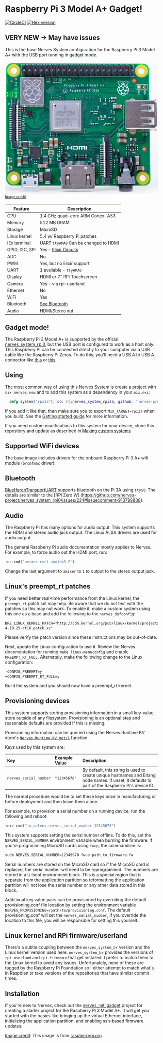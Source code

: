 # Raspberry Pi 3 Model A+ Gadget!

[![CircleCI](https://circleci.com/gh/nerves-project/nerves_system_rpi3a.svg?style=svg)](https://circleci.com/gh/nerves-project/nerves_system_rpi3a)
[![Hex version](https://img.shields.io/hexpm/v/nerves_system_rpi3a.svg "Hex version")](https://hex.pm/packages/nerves_system_rpi3a)

## VERY NEW -> May have issues

This is the base Nerves System configuration for the Raspberry Pi 3 Model A+
with the USB port running in gadget mode.

![Raspberry Pi 3 A+ image](assets/images/rpi_a_plus.png)
<br><sup>[Image credit](#rpi)</sup>

| Feature              | Description                     |
| -------------------- | ------------------------------- |
| CPU                  | 1.4 GHz quad-core ARM Cortex-A53|
| Memory               | 512 MB DRAM                     |
| Storage              | MicroSD                         |
| Linux kernel         | 5.4 w/ Raspberry Pi patches     |
| IEx terminal         | UART `ttyAMA0` Can be changed to HDMI |
| GPIO, I2C, SPI       | Yes - [Elixir Circuits](https://github.com/elixir-circuits) |
| ADC                  | No                              |
| PWM                  | Yes, but no Elixir support      |
| UART                 | 1 available - `ttyAMA0`         |
| Display              | HDMI or 7" RPi Touchscreen      |
| Camera               | Yes - via rpi-userland          |
| Ethernet             | No                              |
| WiFi                 | Yes                             |
| Bluetooth            | [See Bluetooth](#bluetooth)     |
| Audio                | HDMI/Stereo out                 |

## Gadget mode!

The Raspberry Pi 3 Model A+ is supported by the official
[nerves_system_rpi3](https://github.com/nerves-project/nerves_system_rpi3), but
the USB port is configured to work as a host only. This Raspberry Pi can be
connected directly to your computer via a USB cable like the Raspberry Pi Zeros.
To do this, you'll need a USB A to USB A connector like
[this](https://www.monoprice.com/product?p_id=5443) or
[this](https://www.microcenter.com/product/431166/usb-a-to-a-high-speed-development-board-cable).

## Using

The most common way of using this Nerves System is create a project with `mix
nerves.new` and to add this system as a dependency in your `mix.exs`:

```elixir
  defp system("rpi3a"), do: [{:nerves_system_rpi3a, github: "nerves-project/nerves_system_rpi3a", runtime: false}]
```

If you add it like that, then make sure you to export `MIX_TARGET=rpi3a` when you
build. See the [Getting started
guide](https://hexdocs.pm/nerves/getting-started.html#creating-a-new-nerves-app)
for more information.

If you need custom modifications to this system for your device, clone this
repository and update as described in [Making custom
systems](https://hexdocs.pm/nerves/systems.html#customizing-your-own-nerves-system)

## Supported WiFi devices

The base image includes drivers for the onboard Raspberry Pi 3 A+ wifi module
(`brcmfmac` driver).

## Bluetooth

[BlueHeronTransportUART](https://github.com/blue-heron/blue_heron_transport_uart)
supports bluetooth on the Pi 3A using `ttyS0`. The details are similar to the [RPi Zero W]
(https://github.com/nerves-project/nerves_system_rpi0/issues/224#issuecomment-913799838).

## Audio

The Raspberry Pi has many options for audio output. This system supports the
HDMI and stereo audio jack output. The Linux ALSA drivers are used for audio
output.

The general Raspberry Pi audio documentation mostly applies to Nerves. For
example, to force audio out the HDMI port, run:

```elixir
:os.cmd('amixer cset numid=3 2')
```

Change the last argument to `amixer` to `1` to output to the stereo output jack.

## Linux's preempt_rt patches

If you need better real-time performance from the Linux kernel, the `preempt_rt`
patch set may help. Be aware that we do not test with the patches so this may
not work. To enable it, make a custom system using this one as a base and add
the following to the `nerves_defconfig`:

```text
BR2_LINUX_KERNEL_PATCH="http://cdn.kernel.org/pub/linux/kernel/projects/rt/4.19/patch-4.19.25-rt16.patch.xz"
```

Please verify the patch version since these instructions may be out-of-date.

Next, update the Linux configuration to use it. Review the Nerves documentation
for running `make linux-menuconfig` and enable `PREEMPT_RT_FULL`. Alternately,
make the following change to the Linux configuration:

```text
-CONFIG_PREEMPT=y
+CONFIG_PREEMPT_RT_FULL=y
 ```

Build the system and you should now have a preempt_rt kernel.

## Provisioning devices

This system supports storing provisioning information in a small key-value store
outside of any filesystem. Provisioning is an optional step and reasonable
defaults are provided if this is missing.

Provisioning information can be queried using the Nerves.Runtime KV store's
[`Nerves.Runtime.KV.get/1`](https://hexdocs.pm/nerves_runtime/Nerves.Runtime.KV.html#get/1)
function.

Keys used by this system are:

Key                    | Example Value     | Description
:--------------------- | :---------------- | :----------
`nerves_serial_number` | `"12345678"`      | By default, this string is used to create unique hostnames and Erlang node names. If unset, it defaults to part of the Raspberry Pi's device ID.

The normal procedure would be to set these keys once in manufacturing or before
deployment and then leave them alone.

For example, to provision a serial number on a running device, run the following
and reboot:

```elixir
iex> cmd("fw_setenv nerves_serial_number 12345678")
```

This system supports setting the serial number offline. To do this, set the
`NERVES_SERIAL_NUMBER` environment variable when burning the firmware. If you're
programming MicroSD cards using `fwup`, the commandline is:

```sh
sudo NERVES_SERIAL_NUMBER=12345678 fwup path_to_firmware.fw
```

Serial numbers are stored on the MicroSD card so if the MicroSD card is
replaced, the serial number will need to be reprogrammed. The numbers are stored
in a U-boot environment block. This is a special region that is separate from
the application partition so reformatting the application partition will not
lose the serial number or any other data stored in this block.

Additional key value pairs can be provisioned by overriding the default
provisioning.conf file location by setting the environment variable
`NERVES_PROVISIONING=/path/to/provisioning.conf`. The default provisioning.conf
will set the `nerves_serial_number`, if you override the location to this file,
you will be responsible for setting this yourself.

## Linux kernel and RPi firmware/userland

There's a subtle coupling between the `nerves_system_br` version and the Linux
kernel version used here. `nerves_system_br` provides the versions of
`rpi-userland` and `rpi-firmware` that get installed. I prefer to match them to
the Linux kernel to avoid any issues. Unfortunately, none of these are tagged by
the Raspberry Pi Foundation so I either attempt to match what's in Raspbian or
take versions of the repositories that have similar commit times.

## Installation

If you're new to Nerves, check out the
[nerves_init_gadget](https://github.com/nerves-project/nerves_init_gadget) project for
creating a starter project for the Raspberry Pi 3 Model A+. It will get you
started with the basics like bringing up the virtual Ethernet interface,
initializing the application partition, and enabling ssh-based firmware updates.

[Image credit](#rpi): This image is from [raspberrypi.org](https://www.raspberrypi.org/products/raspberry-pi-3-model-a-plus/).
